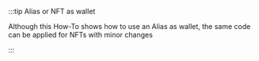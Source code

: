 :::tip Alias or NFT as wallet

Although this How-To shows how to use an Alias as wallet, the same code can be applied for NFTs with minor changes

:::
